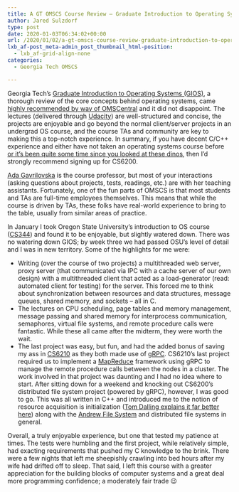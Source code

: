 ```yaml
---
title: A GT OMSCS Course Review – Graduate Introduction to Operating Systems (CS6200)
author: Jared Sulzdorf
type: post
date: 2020-01-03T06:34:02+00:00
url: /2020/01/02/a-gt-omscs-course-review-graduate-introduction-to-operating-systems-cs6200/
lxb_af-post_meta-admin_post_thumbnail_html-position:
  - lxb_af-grid-align-none
categories:
  - Georgia Tech OMSCS

---
```

Georgia Tech&#8217;s [Graduate Introduction to Operating Systems (GIOS)][1], a thorough review of the core concepts behind operating systems, came [highly recommended by way of OMSCentral][2] and it did not disappoint. The lectures (delivered through [Udacity][3]) are well-structured and concise, the projects are enjoyable and go beyond the normal client/server projects in an undergrad OS course, and the course TAs and community are key to making this a top-notch experience. In summary, if you have decent C/C++ experience and either have not taken an operating systems course before [or it&#8217;s been quite some time since you looked at these dinos][4], then I&#8217;d strongly recommend signing up for CS6200.

[Ada Gavrilovska][5] is the course professor, but most of your interactions (asking questions about projects, tests, readings, etc.) are with her teaching assistants. Fortunately, one of the fun parts of OMSCS is that most students and TAs are full-time employees themselves. This means that while the course is driven by TAs, these folks have real-world experience to bring to the table, usually from similar areas of practice.

<!--more-->

In January I took Oregon State University&#8217;s introduction to OS course ([CS344][6]) and found it to be enjoyable, but slightly watered down. There was no watering down GIOS; by week three we had passed OSU&#8217;s level of detail and I was in new territory. Some of the highlights for me were:

  * Writing (over the course of two projects) a multithreaded web server, proxy server (that communicated via IPC with a cache server of our own design) with a multithreaded client that acted as a load-generator (read: automated client for testing) for the server. This forced me to think about synchronization between resources and data structures, message queues, shared memory, and sockets &#8211; all in C.
  * The lectures on CPU scheduling, page tables and memory management, message passing and shared memory for interprocess communication, semaphores, virtual file systems, and remote procedure calls were fantastic. While these all came after the midterm, they were worth the wait.
  * The last project was easy, but fun, and had the added bonus of saving my ass in [CS6210][7] as they both made use of [gRPC][8]. CS6210&#8217;s last project required us to implement a [MapReduce][9] framework using gRPC to manage the remote procedure calls between the nodes in a cluster. The work involved in that project was daunting and I had no idea where to start. After sitting down for a weekend and knocking out CS6200&#8217;s distributed file system project (powered by gRPC), however, I was good to go. This was all written in C++ and introduced me to the notion of resource acquisition is initialization ([Tom Dalling explains it far better here][10]) along with the [Andrew File System][11] and distributed file systems in general.

Overall, a truly enjoyable experience, but one that tested my patience at times. The tests were humbling and the first project, while relatively simple, had exacting requirements that pushed my C knowledge to the brink. There were a few nights that left me sheepishly crawling into bed hours after my wife had drifted off to sleep. That said, I left this course with a greater appreciation for the building blocks of computer systems and a great deal more programming confidence; a moderately fair trade 😉

&nbsp;

 [1]: http://www.omscs.gatech.edu/cs-6200-introduction-operating-systems
 [2]: https://omscentral.com/courses/CS-6200
 [3]: https://www.udacity.com/
 [4]: http://os-book.com/images/os9c-cover.jpg
 [5]: https://www.cc.gatech.edu/home/ada/
 [6]: https://ecampus.oregonstate.edu/soc/ecatalog/ecoursedetail.htm?subject=CS&coursenumber=344&termcode=all
 [7]: https://www.omscs.gatech.edu/cs-6210-advanced-operating-systems
 [8]: https://grpc.io/
 [9]: https://en.wikipedia.org/wiki/MapReduce
 [10]: https://www.tomdalling.com/blog/software-design/resource-acquisition-is-initialisation-raii-explained/
 [11]: https://en.wikipedia.org/wiki/Andrew_File_System
